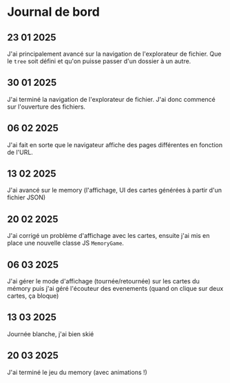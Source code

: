 # Journal de bord
## 23 01 2025
J'ai principalement avancé sur la navigation de l'explorateur de fichier. Que le `tree` soit défini et qu'on puisse passer d'un dossier à un autre.

## 30 01 2025
J'ai terminé la navigation de l'explorateur de fichier. J'ai donc commencé sur l'ouverture des fichiers.

## 06 02 2025
J'ai fait en sorte que le navigateur affiche des pages différentes en fonction de l'URL.

## 13 02 2025
J'ai avancé sur le memory (l'affichage, UI des cartes générées à partir d'un fichier JSON)

## 20 02 2025
J'ai corrigé un problème d'affichage avec les cartes, ensuite j'ai mis en place une nouvelle classe JS `MemoryGame`.

## 06 03 2025
J'ai gérer le mode d'affichage (tournée/retournée) sur les cartes du mémory puis j'ai géré l'écouteur des evenements (quand on clique sur deux cartes, ça bloque)

## 13 03 2025
Journée blanche, j'ai bien skié

## 20 03 2025
J'ai terminé le jeu du memory (avec animations !)